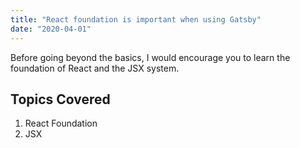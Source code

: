 ```yaml
---
title: "React foundation is important when using Gatsby"
date: "2020-04-01"
---
```


Before going beyond the basics, I would encourage you to learn the foundation of React and the JSX system. 

## Topics Covered

1. React Foundation
2. JSX

